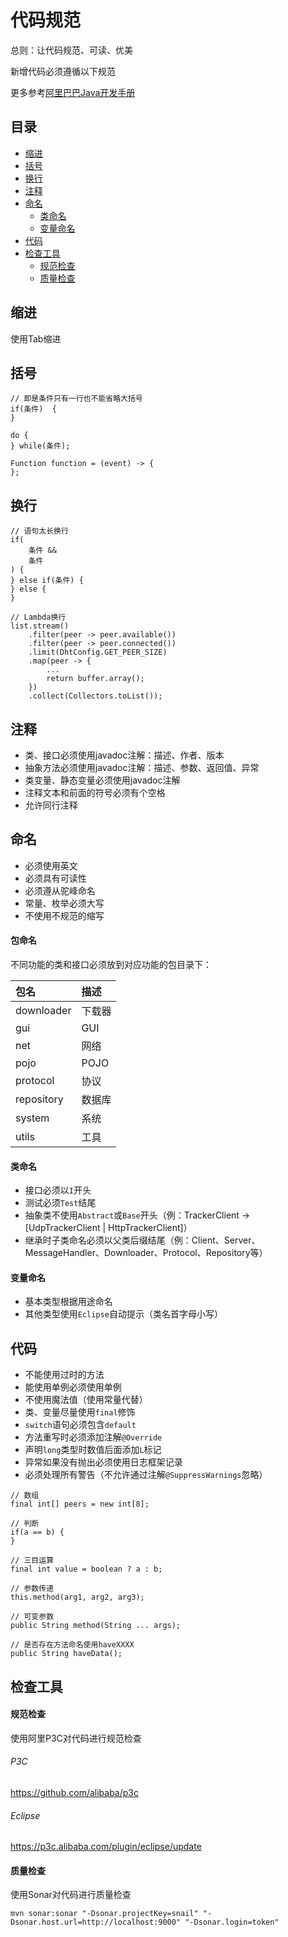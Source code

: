 # 代码规范

总则：让代码规范、可读、优美

新增代码必须遵循以下规范

更多参考[阿里巴巴Java开发手册](https://github.com/alibaba/p3c)

## 目录

* [缩进](#缩进)
* [括号](#括号)
* [换行](#换行)
* [注释](#注释)
* [命名](#命名)
	* [类命名](#类命名)
	* [变量命名](#变量命名)
* [代码](#代码)
* [检查工具](#检查工具)
	* [规范检查](#规范检查)
	* [质量检查](#质量检查)

## 缩进

使用Tab缩进

## 括号

```
// 即是条件只有一行也不能省略大括号
if(条件)  {
}

do {
} while(条件);

Function function = (event) -> {
};
```

## 换行

```
// 语句太长换行
if(
	条件 &&
	条件
) {
} else if(条件) {
} else {
}

// Lambda换行
list.stream()
	.filter(peer -> peer.available())
	.filter(peer -> peer.connected())
	.limit(DhtConfig.GET_PEER_SIZE)
	.map(peer -> {
		...
		return buffer.array();
	})
	.collect(Collectors.toList());
```

## 注释

* 类、接口必须使用javadoc注解：描述、作者、版本
* 抽象方法必须使用javadoc注解：描述、参数、返回值、异常
* 类变量、静态变量必须使用javadoc注解
* 注释文本和前面的符号必须有个空格
* 允许同行注释

## 命名

* 必须使用英文
* 必须具有可读性
* 必须遵从驼峰命名
* 常量、枚举必须大写
* 不使用不规范的缩写

#### 包命名

不同功能的类和接口必须放到对应功能的包目录下：

|包名|描述|
|:--|:--|
|downloader|下载器|
|gui|GUI|
|net|网络|
|pojo|POJO|
|protocol|协议|
|repository|数据库|
|system|系统|
|utils|工具|

#### 类命名

* 接口必须以`I`开头
* 测试必须`Test`结尾
* 抽象类不使用`Abstract`或`Base`开头（例：TrackerClient -> [UdpTrackerClient | HttpTrackerClient]）
* 继承时子类命名必须以父类后缀结尾（例：Client、Server、MessageHandler、Downloader、Protocol、Repository等）

#### 变量命名

* 基本类型根据用途命名
* 其他类型使用`Eclipse`自动提示（类名首字母小写）

## 代码

* 不能使用过时的方法
* 能使用单例必须使用单例
* 不使用魔法值（使用常量代替）
* 类、变量尽量使用`final`修饰
* `switch`语句必须包含`default`
* 方法重写时必须添加注解`@Override`
* 声明`long`类型时数值后面添加`L`标记
* 异常如果没有抛出必须使用日志框架记录
* 必须处理所有警告（不允许通过注解`@SuppressWarnings`忽略）

```
// 数组
final int[] peers = new int[8];

// 判断
if(a == b) {
}

// 三目运算
final int value = boolean ? a : b;

// 参数传递
this.method(arg1, arg2, arg3);

// 可变参数
public String method(String ... args);

// 是否存在方法命名使用haveXXXX
public String haveData();
```

## 检查工具

#### 规范检查

使用阿里P3C对代码进行规范检查

###### P3C

https://github.com/alibaba/p3c

###### Eclipse

https://p3c.alibaba.com/plugin/eclipse/update

#### 质量检查

使用Sonar对代码进行质量检查

```
mvn sonar:sonar "-Dsonar.projectKey=snail" "-Dsonar.host.url=http://localhost:9000" "-Dsonar.login=token"
```